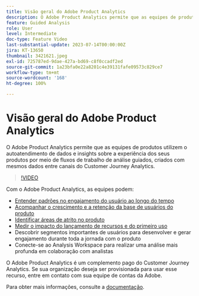 ```yaml
---
title: Visão geral do Adobe Product Analytics
description: O Adobe Product Analytics permite que as equipes de produtos utilizem o autoatendimento de dados e insights sobre a experiência dos seus produtos por meio de fluxos de trabalho de análise guiados, criados com mesmos dados entre canais do Customer Journey Analytics.
feature: Guided Analysis
role: User
level: Intermediate
doc-type: Feature Video
last-substantial-update: 2023-07-14T00:00:00Z
jira: KT-13650
thumbnail: 3421621.jpeg
exl-id: 725787ed-9dae-427a-bd69-c8f0ccadf2ed
source-git-commit: 1a23bfa0e22a8201c4e39131fafe09573c829ce7
workflow-type: tm+mt
source-wordcount: '168'
ht-degree: 100%

---
```


# Visão geral do Adobe Product Analytics

O Adobe Product Analytics permite que as equipes de produtos utilizem o autoatendimento de dados e insights sobre a experiência dos seus produtos por meio de fluxos de trabalho de análise guiados, criados com mesmos dados entre canais do Customer Journey Analytics.

>[!VIDEO](https://video.tv.adobe.com/v/3421621/?learn=on)

Com o Adobe Product Analytics, as equipes podem:

* [Entender padrões no engajamento do usuário ao longo do tempo](../guided-analysis/trends/usage-trends-analysis.md)
* [Acompanhar o crescimento e a retenção da base de usuários do produto](../guided-analysis/user-growth/active-user-growth-analysis.md)
* [Identificar áreas de atrito no produto](../guided-analysis/funnel/funnel-friction-analysis.md)
* [Medir o impacto do lançamento de recursos e do primeiro uso](../guided-analysis/impact/release-impact-analysis.md)
* Descobrir segmentos importantes de usuários para desenvolver e gerar engajamento durante toda a jornada com o produto
* Conecte-se ao Analysis Workspace para realizar uma análise mais profunda em colaboração com analistas

O Adobe Product Analytics é um complemento pago do Customer Journey Analytics. Se sua organização deseja ser provisionada para usar esse recurso, entre em contato com sua equipe de contas da Adobe.

Para obter mais informações, consulte a [documentação](https://experienceleague.adobe.com/docs/analytics-platform/using/guided-analysis/overview.html?lang=pt-BR).
